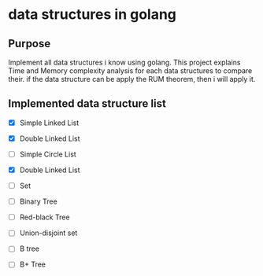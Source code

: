 # data structures in golang
## Purpose
Implement all data structures i know using golang. This project explains Time and Memory complexity analysis for each data structures to compare their.
if the data structure can be apply the RUM theorem, then i will apply it.

## Implemented data structure list
- [x] Simple Linked List
- [X] Double Linked List
- [ ] Simple Circle List
- [X] Double Linked List
- [ ] Set
- [ ] Binary Tree
- [ ] Red-black Tree
- [ ] Union-disjoint set
- [ ] B tree
- [ ] B+ Tree

